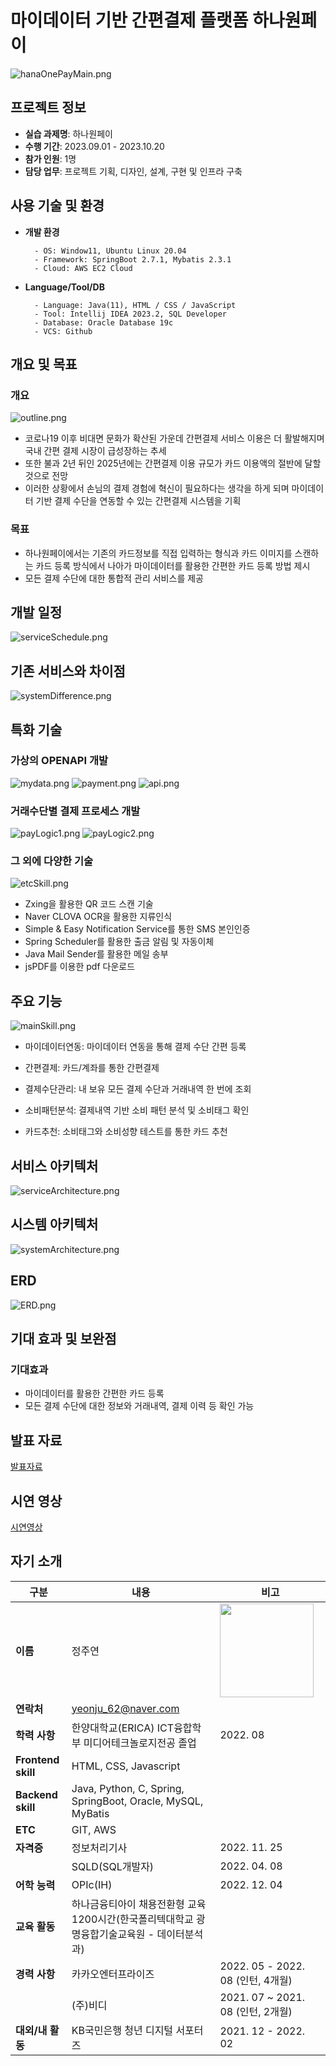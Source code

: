 # 마이데이터 기반 간편결제 플랫폼 하나원페이
![hanaOnePayMain.png](/readme_src/hanaOnePayMain.png)

## 프로젝트 정보
- **실습 과제명**: 하나원페이
- **수행 기간**: 2023.09.01 - 2023.10.20
- **참가 인원**: 1명
- **담당 업무**: 프로젝트 기획, 디자인, 설계, 구현 및 인프라 구축

## 사용 기술 및 환경

- **개발 환경**
  ```
    - OS: Window11, Ubuntu Linux 20.04
    - Framework: SpringBoot 2.7.1, Mybatis 2.3.1
    - Cloud: AWS EC2 Cloud
   ```

- **Language/Tool/DB**
  ```
    - Language: Java(11), HTML / CSS / JavaScript
    - Tool: Intellij IDEA 2023.2, SQL Developer
    - Database: Oracle Database 19c
    - VCS: Github
  ```

## 개요 및 목표
### 개요
![outline.png](/readme_src/outline.png)
- 코로나19 이후 비대면 문화가 확산된 가운데 간편결제 서비스 이용은 더 활발해지며 국내 간편 결제 시장이 급성장하는 추세
- 또한 불과 2년 뒤인 2025년에는 간편결제 이용 규모가 카드 이용액의 절반에 달할 것으로 전망
- 이러한 상황에서 손님의 결제 경험에 혁신이 필요하다는 생각을 하게 되며 마이데이터 기반 결제 수단을 연동할 수 있는 간편결제 시스템을 기획
### 목표
- 하나원페이에서는 기존의 카드정보를 직접 입력하는 형식과 카드 이미지를 스캔하는 카드 등록 방식에서 나아가 마이데이터를 활용한 간편한 카드 등록 방법 제시
- 모든 결제 수단에 대한 통합적 관리 서비스를 제공
## 개발 일정
![serviceSchedule.png](/readme_src/serviceSchedule.png)
## 기존 서비스와 차이점
![systemDifference.png](/readme_src/systemDifference.png)

## 특화 기술
### 가상의 OPENAPI 개발 
![mydata.png](/readme_src/mydata.png)
![payment.png](/readme_src/payment.png)
![api.png](/readme_src/api.png)
### 거래수단별 결제 프로세스 개발
![payLogic1.png](/readme_src/payLogic1.png)
![payLogic2.png](/readme_src/payLogic2.png)
### 그 외에 다양한 기술
![etcSkill.png](/readme_src/etcSkill.png)
- Zxing을 활용한 QR 코드 스캔 기술
- Naver CLOVA OCR을 활용한 지류인식
- Simple & Easy Notification Service를 통한 SMS 본인인증
- Spring Scheduler를 활용한 출금 알림 및 자동이체 
- Java Mail Sender를 활용한 메일 송부
- jsPDF를 이용한 pdf 다운로드 

## 주요 기능
![mainSkill.png](/readme_src/mainSkill.png)
- 마이데이터연동: 마이데이터 연동을 통해 결제 수단 간편 등록 

- 간편결제: 카드/계좌를 통한 간편결제 

- 결제수단관리: 내 보유 모든 결제 수단과 거래내역 한 번에 조회 

- 소비패턴분석: 결제내역 기반 소비 패턴 분석 및 소비태그 확인 

- 카드추천: 소비태그와 소비성향 테스트를 통한 카드 추천 

## 서비스 아키텍처
![serviceArchitecture.png](/readme_src/serviceArchitecture.png)

## 시스템 아키텍처
![systemArchitecture.png](/readme_src/systemArchitecture.png)

## ERD
![ERD.png](/readme_src/ERD.png)
## 기대 효과 및 보완점
### 기대효과
- 마이데이터를 활용한 간편한 카드 등록 
- 모든 결제 수단에 대한 정보와 거래내역, 결제 이력 등 확인 가능 

## 발표 자료
[발표자료](./하나원페이_최종.pptx)

## 시연 영상
[시연영상](https://youtu.be/1b35nn0ecFE)


## 자기 소개

| 구분 | 내용 | 비고 |
|------|------|------|
| **이름** | 정주연 | <img src="/readme_src/profile.jpg" width="150"> |
| **연락처** | yeonju_62@naver.com |  |
| **학력 사항** | 한양대학교(ERICA) ICT융합학부 미디어테크놀로지전공 졸업 | 2022. 08 |
| **Frontend skill** | HTML, CSS, Javascript |  |
| **Backend skill** | Java, Python, C, Spring, SpringBoot, Oracle, MySQL, MyBatis |  |
| **ETC** | GIT, AWS | |
| **자격증** | 정보처리기사 | 2022. 11. 25 |
| | SQLD(SQL개발자) | 2022. 04. 08 |
| **어학 능력** | OPIc(IH) | 2022. 12. 04 |
| **교육 활동** | 하나금융티아이 채용전환형 교육 1200시간(한국폴리텍대학교 광명융합기술교육원 - 데이터분석과) |  |
| **경력 사항** | 카카오엔터프라이즈 | 2022. 05 - 2022. 08 (인턴, 4개월) |
| | (주)비디 | 2021. 07 ~ 2021. 08 (인턴, 2개월) |
| **대외/내 활동** | KB국민은행 청년 디지털 서포터즈 | 2021. 12 - 2022. 02 |
